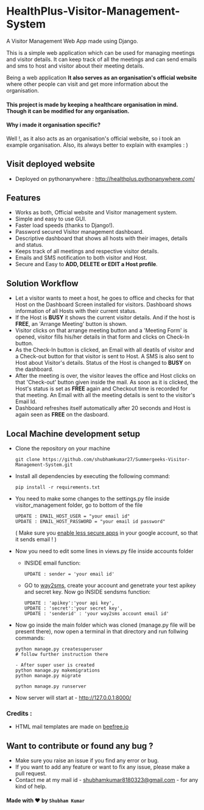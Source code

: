 # HealthPlus-Visitor-Management-System
A Visitor Management Web App made using Django.

This is a simple web application which can be used for managing meetings and visitor details. It can keep track of all the meetings and can send emails and sms to host and visitor about their meeting details.

Being a web application **It also serves as an organisation's official website** where other people can visit and get more information about the organisation.

#### This project is made by keeping a healthcare organisation in mind. Though it can be modified for any organisation.

#### Why i made it organisation specific?
Well !, as it also acts as an organisation's official website, so i took an example organisation. Also, its always better to explain with examples : )

## Visit deployed website
- Deployed on pythonanywhere : http://healthplus.pythonanywhere.com/


## Features
- Works as both, Official website and Visitor management system.
- Simple and easy to use GUI.
- Faster load speeds (thanks to Django!).
- Password secured Visitor management dashboard.
- Descriptive dashboard that shows all hosts with their images, details and status.
- Keeps track of all meetings and respective visitor details.
- Emails and SMS notification to both visitor and Host.
- Secure and Easy to **ADD, DELETE or EDIT a Host profile**.

## Solution Workflow
- Let a visitor wants to meet a host, he goes to office and checks for that Host on the Dashboard Screen installed for visitors. Dashboard shows information of all Hosts with their current status.
- If the Host is **BUSY** it shows the current visitor details. And if the host is **FREE**, an 'Arrange Meeting' button is shown.
- Visitor clicks on that arrange meeting button and a 'Meeting Form' is opened, visitor fills his/her details in that form and clicks on Check-In button.
- As the Check-In button is clicked, an Email with all deatils of visitor and a Check-out button for that visitor is sent to Host. A SMS is also sent to Host about Visitor's details. Status of the Host is changed to **BUSY** on the dashboard. 
- After the meeting is over, the visitor leaves the office and Host clicks on that 'Check-out' button given inside the mail. As soon as it is clicked, the Host's status is set as **FREE** again and Checkout time is recorded for that meeting. An Email with all the meeting details is sent to the visitor's Email Id.
- Dashboard refreshes itself automatically after 20 seconds and Host is again seen as **FREE** on the dasboard.

## Local Machine development setup
- Clone the repository on your machine 
    ```
    git clone https://github.com/shubhamkumar27/Summergeeks-Visitor-Management-System.git
    ```
    
- Install all dependencies by executing the following command:
    ```
    pip install -r requirements.txt
    ```
    
- You need to make some changes to the settings.py file inside visitor_management folder, go to bottom of the file
    ```
    UPDATE : EMAIL_HOST_USER = "your email id" 
    UPDATE : EMAIL_HOST_PASSWORD = "your email id password"
    ```
    ( Make sure you <a href='https://myaccount.google.com/lesssecureapps'>enable less secure apps</a> in your google account, so that it sends email ! )
   
- Now you need to edit some lines in views.py file inside accounts folder
  - INSIDE email function:
    ```
    UPDATE : sender = 'your email id'
    ```
  - GO to <a href='https://www.way2sms.com/'>way2sms</a>, create your account and genetrate your test apikey and secret key. Now go INSIDE sendsms function:
    ```
    UPDATE : 'apikey':'your api key',
    UPDATE : 'secret':'your secret key',
    UPDATE : 'senderid' : 'your way2sms account email id'
    ```
    
- Now go inside the main folder which was cloned (manage.py file will be present there), now open a terminal in that directory and run follwing commands:
    ```
    python manage.py createsuperuser
    # follow further instruction there
    
    - After super user is created 
    python manage.py makemigrations
    python manage.py migrate
    
    python manage.py runserver
    ```
- Now server will start at - http://127.0.0.1:8000/

### Credits :
- HTML mail templates are made on <a href="https://beefree.io/">beefree.io</a>

## Want to contribute or found any bug ?
- Make sure you raise an issue if you find any error or bug.
- If you want to add any feature or want to fix any issue, please make a pull request.
- Contact me at my mail id - shubhamkumar8180323@gmail.com - for any kind of help.

#### Made with ♥ by `Shubham Kumar`
